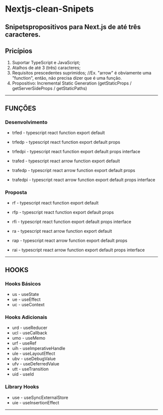 # Nextjs-clean-Snipets
Snipetspropositivos para Next.js de até três caracteres.
-----------------------------------------------------------------------------
## Pricípios
1. Suportar TypeScript e JavaScript;
2. Atalhos de até 3 (três) caracteres;
3. Requisitos prescedentes suprimidos; //Ex. "arrow" é obviamente uma "function", então, não precisa dizer que é uma função.
4. Propositivo: Incremental Static Generation (getStaticProps / getServerSideProps / getStaticPaths)

-----------------------------------------------------------------------------
## FUNÇÕES

### Desenvolvimento
* trfed - typescript react function export default
* trfedp - typescript react function export default props
* trfedpi - typescript react function export default props interface
  
* trafed - typescript react arrow function export default
* trafedp - typescript react arrow function export default props
* trafedpi - typescript react arrow function export default props interface

### Proposta
* rf - typescript react function export default
* rfp - typescript react function export default props
* rfi - typescript react function export default props interface
  
* ra - typescript react arrow function export default
* rap - typescript react arrow function export default props
* rai - typescript react arrow function export default props interface

-----------------------------------------------------------------------------
## HOOKS

### Hooks Básicos
* us - useState
* ue - useEffect
* uc - useContext

### Hooks Adicionais
* urd - useReducer
* ucl - useCallback
* umo - useMemo
* urf - useRef
* uih - useImperativeHandle
* ule - useLayoutEffect
* ubv - useDebugValue
* ufv - useDeferredValue
* utt - useTransition
* uid - useId

### Library Hooks
* use - useSyncExternalStore
* uie - useInsertionEffect

-----------------------------------------------------------------------------
